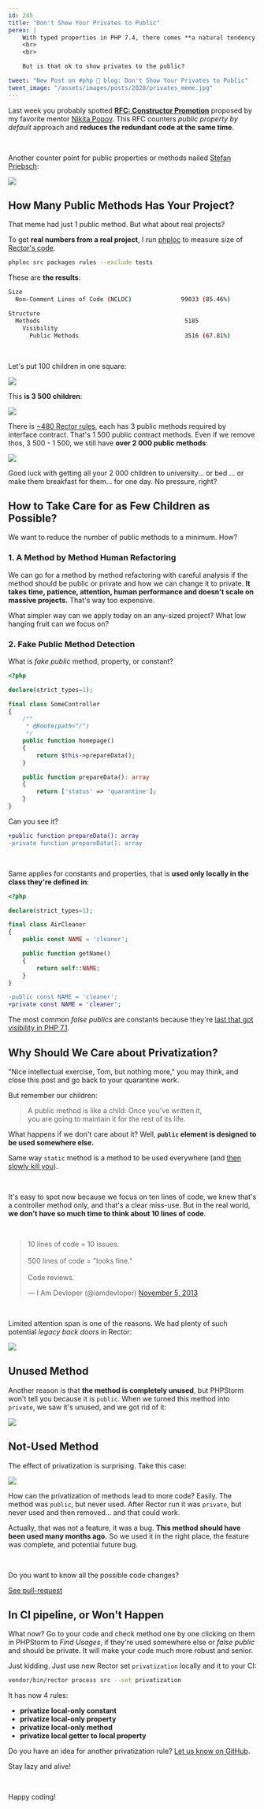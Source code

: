 ```yaml
---
id: 245
title: "Don't Show Your Privates to Public"
perex: |
    With typed properties in PHP 7.4, there comes **a natural tendency for using properties as public**. The type check is already there, right? It's a dangerous path that opens the door to static code with public properties everywhere, that is asking for a change in any place.
    <br>
    <br>

    But is that ok to show privates to the public?

tweet: "New Post on #php 🐘 blog: Don't Show Your Privates to Public"
tweet_image: "/assets/images/posts/2020/privates_meme.jpg"
---
```


Last week you probably spotted **[RFC: Constructor Promotion](https://wiki.php.net/rfc/constructor_promotion)** proposed by my favorite mentor [Nikita Popov](https://github.com/nikic). This RFC counters *public property by default* approach and **reduces the redundant code at the same time**.

<br>

Another counter point for public properties or methods nailed [Stefan Priebsch](https://thephp.cc/company/consultants/stefan-priebsch):

<img src="/assets/images/posts/2020/privates_meme.jpg" class="img-thumbnail">


## How Many Public Methods Has Your Project?

That meme had just 1 public method. But what about real projects?

To get **real numbers from a real project**, I run [phploc](https://matthiasnoback.nl/2019/09/using-phploc-for-quick-code-quality-estimation-part-1) to measure size of [Rector's code](https://github.com/rectorphp/rector).

```bash
phploc src packages rules --exclude tests
```

These are **the results**:

```bash
Size
  Non-Comment Lines of Code (NCLOC)              99033 (85.46%)

Structure
  Methods                                         5185
    Visibility
      Public Methods                              3516 (67.81%)
```

<br>

Let's put 100 children in one square:

<img src="/assets/images/posts/2020/privates_100_children.jpg" class="img-thumbnail">

This **is 3 500 children**:

<img src="/assets/images/posts/2020/privates_3500_children.jpg" class="img-thumbnail">

There is [~480 Rector rules](https://github.com/rectorphp/rector/blob/master/docs/AllRectorsOverview.md), each has 3 public methods required by interface contract. That's 1 500 public contract methods. Even if we remove thos, 3 500 - 1 500, we still have **over 2 000 public methods**:

<img src="/assets/images/posts/2020/privates_2000_children.jpg" class="img-thumbnail">

Good luck with getting all your 2 000 children to university... or bed ... or make them breakfast for them... for one day. No pressure, right?

## How to Take Care for as Few Children as Possible?

We want to reduce the number of public methods to a minimum. How?

### 1. A Method by Method Human Refactoring

We can go for a method by method refactoring with careful analysis if the method should be public or private and how we can change it to private. **It takes time, patience, attention, human performance and doesn't scale on massive projects.** That's way too expensive.

<em class="fas fa-fw fa-times text-danger fa-lg"></em>

What simpler way can we apply today on an any-sized project? What low hanging fruit can we focus on?


### 2. Fake Public Method Detection

What is *fake public* method, property, or constant?

```php
<?php

declare(strict_types=1);

final class SomeController
{
    /**
     * @Route(path="/")
     */
    public function homepage()
    {
        return $this->prepareData();
    }

    public function prepareData(): array
    {
        return ['status' => 'quarantine'];
    }
}
```

Can you see it?

```diff
+public function prepareData(): array
-private function prepareData(): array
```

<em class="fas fa-fw fa-check text-success fa-2x"></em>

<br>

Same applies for constants and properties, that is **used only locally in the class they're defined in**:

```php
<?php

declare(strict_types=1);

final class AirCleaner
{
    public const NAME = 'cleaner';

    public function getName()
    {
        return self::NAME;
    }
}
```

```diff
-public const NAME = 'cleaner';
+private const NAME = 'cleaner';
```

<em class="fas fa-fw fa-check text-success fa-2x"></em>

The most common *false publics* are constants because they're [last that got visibility in PHP 7.1](https://wiki.php.net/rfc/class_const_visibility).

## Why Should We Care about Privatization?

"Nice intellectual exercise, Tom, but nothing more," you may think, and close this post and go back to your quarantine work.

But remember our children:

<blockquote class="blockquote text-center">
    A public method is like a child: Once you've written it,<br>
    you are going to maintain it for the rest of its life.
</blockquote>

What happens if we don't care about it? Well, **`public` element is designed to be used somewhere else.**

Same way `static` method is a method to be used everywhere (and [then slowly kill you](/blog/2018/04/26/how-i-got-into-static-trap-and-made-fool-of-myself)).

<br>

It's easy to spot now because we focus on ten lines of code, we knew that's a controller method only, and that's a clear miss-use. But in the real world, **we don't have so much time to think about 10 lines of code**.

<br>

<blockquote class="twitter-tweet"><p lang="en" dir="ltr">10 lines of code = 10 issues.<br><br>500 lines of code = &quot;looks fine.&quot;<br><br>Code reviews.</p>&mdash; I Am Devloper (@iamdevloper) <a href="https://twitter.com/iamdevloper/status/397664295875805184?ref_src=twsrc%5Etfw">November 5, 2013</a></blockquote>

<br>

Limited attention span is one of the reasons. We had plenty of such potential *legacy back doors* in Rector:

<img src="/assets/images/posts/2020/privates_sample.png" class="img-thumbnail">

## Unused Method

Another reason is that **the method is completely unused**, but PHPStorm won't tell you because it is `public`. When we turned this method into `private`, we saw it's unused, and we got rid of it:

<img src="/assets/images/posts/2020/privates_sample_2.png" class="img-thumbnail">

## Not-Used Method

The effect of privatization is surprising. Take this case:

<img src="/assets/images/posts/2020/privates_sample_3.png" class="img-thumbnail">

How can the privatization of methods lead to more code? Easily. The method was `public`, but never used. After Rector run it was `private`, but never used and then removed... and that could work.

Actually, that was not a feature, it was a bug. **This method should have been used many months ago.** So we used it in the right place, the feature was complete, and potential future bug.

<br>

Do you want to know all the possible code changes?

<a href="https://github.com/rectorphp/rector/pull/3084/commits/626287ec76ed16d15136115e1510b2154c2712a9" class="btn btn-dark btn-sm">
    <em class="fab fa-github fa-fw"></em>
    See pull-request
</a>


## In CI pipeline, or Won't Happen

What now? Go to your code and check method one by one clicking on them in PHPStorm to *Find Usages*, if they're used somewhere else or *false public* and should be private. It will make your code much more robust and senior.

Just kidding. Just use new Rector set `privatization` locally and it to your CI:

```bash
vendor/bin/rector process src --set privatization
```

It has now 4 rules:

- **privatize local-only constant**
- **privatize local-only property**
- **privatize local-only method**
- **privatize local getter to local property**

Do you have an idea for another privatization rule? [Let us know on GitHub](https://github.com/rectorphp/rector/issues/new?template=2_Feature_request.md).

Stay lazy and alive!

<br>

Happy coding!

<script async src="https://platform.twitter.com/widgets.js" charset="utf-8"></script>
